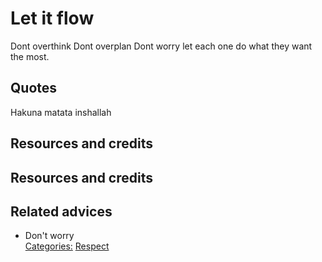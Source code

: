 # Let it flow

Dont overthink
Dont overplan
Dont worry
let each one do what they want the most.
## Quotes
Hakuna matata
inshallah
## Resources and credits

## Resources and credits

## Related advices

- Don't worry
<br/>[Categories:](../Categories/index.md) [Respect](../Categories/Respect.md)